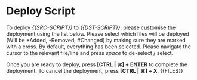 Deploy Script
=============

To deploy *{{SRC-SCRIPT}}* to *{{DST-SCRIPT}}*, please customise the deployment using the list below. Please select which files will be deployed (Will be +Added, -Removed, #Changed) by making sure they are marked with a cross. By default, everything has been selected. Please navigate the cursor to the relevant file/line and press _space_ to de-select / select.

Once you are ready to deploy, press __[CTRL | ⌘] + ENTER__ to complete the deployment. To cancel the deployment, press __[CTRL | ⌘] + X__.
{{FILES}}